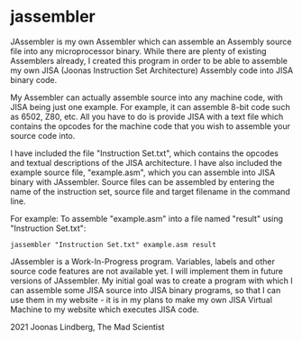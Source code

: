# jassembler
JAssembler is my own Assembler which can assemble an Assembly source file into any microprocessor binary.
While there are plenty of existing Assemblers already, I created this program in order to be able to assemble my own JISA (Joonas Instruction Set Architecture) Assembly code into JISA binary code.

My Assembler can actually assemble source into any machine code, with JISA being just one example.
For example, it can assemble 8-bit code such as 6502, Z80, etc.
All you have to do is provide JISA with a text file which contains the opcodes for the machine code that you wish to assemble your source code into.

I have included the file "Instruction Set.txt", which contains the opcodes and textual descriptions of the JISA architecture.
I have also included the example source file, "example.asm", which you can assemble into JISA binary with JAssembler.
Source files can be assembled by entering the name of the instruction set, source file and target filename in the command line.

For example:
To assemble "example.asm" into a file named "result" using "Instruction Set.txt":

<code>jassembler "Instruction Set.txt" example.asm result</code>

JAssembler is a Work-In-Progress program. Variables, labels and other source code features are not available yet. I will implement them in future versions of JAssembler. My initial goal was to create a program with which I can assemble some JISA source into JISA binary programs, so that I can use them in my website - it is in my plans to make my own JISA Virtual Machine to my website which executes JISA code.

2021 Joonas Lindberg, The Mad Scientist
